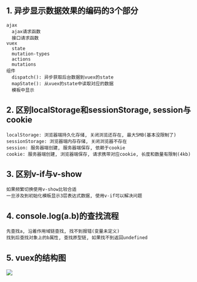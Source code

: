 ## 1. 异步显示数据效果的编码的3个部分
	ajax
      ajax请求函数
      接口请求函数
    vuex
      state
      mutation-types
      actions
      mutations
    组件
      dispatch(): 异步获取后台数据到vuex的state
      mapState(): 从vuex的state中读取对应的数据
      模板中显示

## 2. 区别localStorage和sessionStorage, session与cookie
	localStorage: 浏览器端持久化存储, 关闭浏览还存在, 最大5MB(基本没限制了)
	sessionStorage: 浏览器端内存存储, 关闭浏览器不存在
	session: 服务器端创建, 服务器端保存, 依赖于cookie
	cookie: 服务器端创建, 浏览器端保存, 请求携带对应cookie, 长度和数量有限制(4kb)

## 3. 区别v-if与v-show
	如果频繁切换使用v-show比较合适
	一旦涉及到初始化模板显示3层表达式数据, 使用v-if可以解决问题

## 4. console.log(a.b)的查找流程
	先查找a, 沿着作用域链查找, 找不到报错(变量未定义)
	找到后查找对象上的b属性, 查找原型链, 如果找不到返回undefined

## 5. vuex的结构图
![](https://i.imgur.com/maSnuLd.png)
